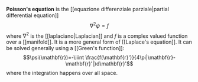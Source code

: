**Poisson's equation** is the [[equazione differenziale parziale|partial differential equation]]
$$\nabla^{2}\psi=f$$
where $\nabla^{2}$ is the [[laplaciano|Laplacian]] and $f$ is a complex valued function over a [[manifold]]. It is a more general form of [[Laplace's equation]]. It can be solved generally using a [[Green's function]]:
$$\psi(\mathbf{r})=-\iiint \frac{f(\mathbf{r}')}{4\pi|\mathbf{r}-\mathbf{r}'|}d\mathbf{r}'$$
where the integration happens over all space.